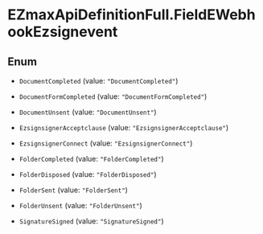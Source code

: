# EZmaxApiDefinitionFull.FieldEWebhookEzsignevent

## Enum


* `DocumentCompleted` (value: `"DocumentCompleted"`)

* `DocumentFormCompleted` (value: `"DocumentFormCompleted"`)

* `DocumentUnsent` (value: `"DocumentUnsent"`)

* `EzsignsignerAcceptclause` (value: `"EzsignsignerAcceptclause"`)

* `EzsignsignerConnect` (value: `"EzsignsignerConnect"`)

* `FolderCompleted` (value: `"FolderCompleted"`)

* `FolderDisposed` (value: `"FolderDisposed"`)

* `FolderSent` (value: `"FolderSent"`)

* `FolderUnsent` (value: `"FolderUnsent"`)

* `SignatureSigned` (value: `"SignatureSigned"`)


